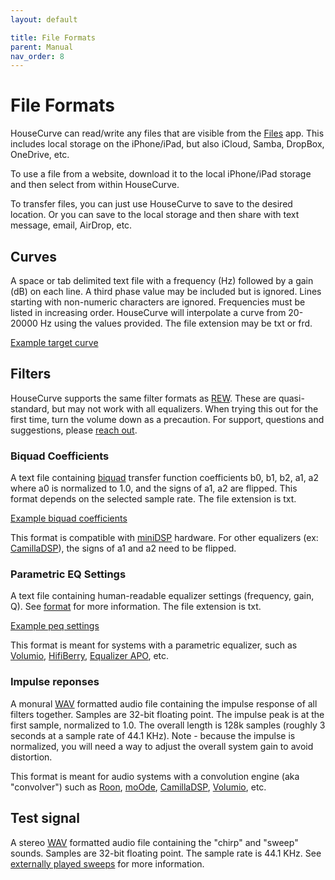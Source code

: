 ```yaml
---
layout: default

title: File Formats
parent: Manual
nav_order: 8
---
```


# File Formats

HouseCurve can read/write any files that are visible from the [Files](https://apps.apple.com/ca/app/files/id1232058109) app.  This includes local storage on the iPhone/iPad, but also iCloud, Samba, DropBox, OneDrive, etc.

To use a file from a website, download it to the local iPhone/iPad storage and then select from within HouseCurve.

To transfer files, you can just use HouseCurve to save to the desired location.  Or you can save to the local storage and then share with text message, email, AirDrop, etc.


## Curves

A space or tab delimited text file with a frequency (Hz) followed by a gain (dB) on each line. A third phase value may be included but is ignored. Lines starting with non-numeric characters are ignored. Frequencies must be listed in increasing order. HouseCurve will interpolate a curve from 20-20000 Hz using the values provided. The file extension may be txt or frd.

[Example target curve](/curves/curve.txt)


## Filters

HouseCurve supports the same filter formats as [REW](https://www.roomeqwizard.com/help/help_en-GB/html/equaliser.html).  These are quasi-standard, but may not work with all equalizers.  When trying this out for the first time, turn the volume down as a precaution.  For support, questions and suggestions, please [reach out](mailto:support@housecurve.com).


### Biquad Coefficients

A text file containing [biquad](https://en.wikipedia.org/wiki/Digital_biquad_filter) transfer function coefficients b0, b1, b2, a1, a2 where a0 is normalized to 1.0, and the signs of a1, a2 are flipped.  This format depends on the selected sample rate.  The file extension is txt.

[Example biquad coefficients](/filters/biquad.txt)

This format is compatible with [miniDSP](https://www.minidsp.com) hardware.  For other equalizers (ex: [CamillaDSP](https://github.com/HEnquist/camilladsp)), the signs of a1 and a2 need to be flipped.


### Parametric EQ Settings

A text file containing human-readable equalizer settings (frequency, gain, Q).  See [format](https://sourceforge.net/p/equalizerapo/wiki/Configuration%20reference#filter) for more information.  The file extension is txt.

[Example peq settings](/filters/peq.txt)

This format is meant for systems with a parametric equalizer, such as [Volumio](https://volumio.com/en/), [HifiBerry](https://www.hifiberry.com), [Equalizer APO](https://sourceforge.net/projects/equalizerapo/), etc.


### Impulse reponses

A monural [WAV](https://en.wikipedia.org/wiki/WAV) formatted audio file containing the impulse response of all filters together.  Samples are 32-bit floating point.  The impulse peak is at the first sample, normalized to 1.0.  The overall length is 128k samples (roughly 3 seconds at a sample rate of 44.1 KHz).  Note - because the impulse is normalized, you will need a way to adjust the overall system gain to avoid distortion.

This format is meant for audio systems with a convolution engine (aka "convolver") such as [Roon](https://help.roonlabs.com/portal/en/kb/articles/dsp-engine-parametric-equalizer), [moOde](https://moodeaudio.org), [CamillaDSP](https://github.com/HEnquist/camilladsp), [Volumio](https://volumio.com/en/), etc.


## Test signal

A stereo [WAV](https://en.wikipedia.org/wiki/WAV) formatted audio file containing the "chirp" and "sweep" sounds.  Samples are 32-bit floating point.  The sample rate is 44.1 KHz.  See [externally played sweeps](../usage/connecting.md#externally-played-sweeps) for more information.


